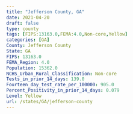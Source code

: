 ```yaml
---
title: "Jefferson County, GA"
date: 2021-04-20
draft: false
type: county
tags: [FIPS:13163.0,FEMA:4.0,Non-core,Yellow]
categories: [GA]
County: Jefferson County
State: GA
FIPS: 13163.0
FEMA_Region: 4.0
Population: 15362.0
NCHS_Urban_Rural_Classification: Non-core
Tests_in_prior_14_days: 139.0
Fourteen_day_test_rate_per_100000: 905.0
Percent_Positivity_in_prior_14_days: 0.079
Level: Yellow
url: /states/GA/jefferson-county
---
```



